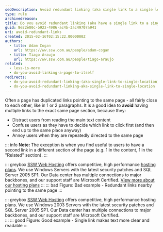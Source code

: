 ```yaml
---
seoDescription: Avoid redundant linking (aka single link to a single location) by having only one link per page section that points to the same target. This helps users focus on the main text content and reduces confusion caused by multiple links leading to the same place.
type: rule
archivedreason:
title: Do you avoid redundant linking (aka have a single link to a single location)?
guid: 8e22e80c-b922-4986-ac4b-3ac49707a941
uri: avoid-redundant-links
created: 2015-02-16T02:15:22.0000000Z
authors:
  - title: Adam Cogan
    url: https://ww.ssw.com.au/people/adam-cogan
  - title: Tiago Araujo
    url: https://ww.ssw.com.au/people/tiago-araujo
related:
  - less-is-more
  - do-you-avoid-linking-a-page-to-itself
redirects:
  - do-you-avoid-redundant-linking-(aka-single-link-to-single-location)
  - do-you-avoid-redundant-linking-aka-single-link-to-single-location
---
```


Often a page has duplicated links pointing to the same page - all fairly close to each other, like in 1 or 2 paragraphs. It is a good idea to **avoid** having multiple links to the exact same page section, because they:

- Distract users from reading the main text content
- Confuse users as they have to decide which link to click first (and then end up to the same place anyway)
- Annoy users when they are repeatedly directed to the same page

<!--endintro-->

::: info
**Note:** The exception is when you find useful to users to have a second link in a different section of the page (e.g. 1 in the content, 1 in the "Related" section).
:::

::: greybox
[SSW Web Hosting](https://www.ssw.com.au) offers competitive, high performance [hosting plans](https://www.ssw.com.au). We use Windows Servers with the latest security patches and SQL Server 2005 SP1. Our Data center has multiple connections to major backbones, and our support staff are Microsoft Certified. [View more about our hosting plans](https://www.ssw.com.au)
:::
::: bad
Figure: Bad example - Redundant links nearby pointing to the same page
:::

::: greybox
[SSW Web Hosting](https://www.ssw.com.au) offers competitive, high performance hosting plans. We use Windows 2003 Servers with the latest security patches and SQL Server 2005 SP1. Our Data center has multiple connections to major backbones, and our support staff are Microsoft Certified.  
:::
::: good
Figure: Good example - Single link makes text more clear and readable
:::
